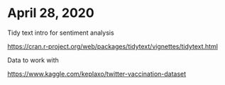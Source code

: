 # April 28, 2020

Tidy text intro for sentiment analysis

https://cran.r-project.org/web/packages/tidytext/vignettes/tidytext.html

Data to work with

https://www.kaggle.com/keplaxo/twitter-vaccination-dataset

